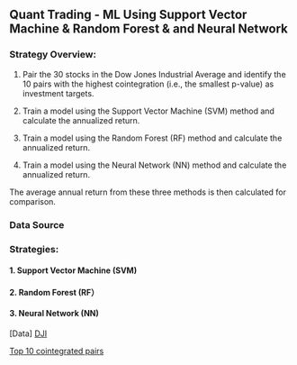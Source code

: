 ## **Quant Trading - ML Using Support Vector Machine & Random Forest & and Neural Network**

### **Strategy Overview:**

1. Pair the 30 stocks in the Dow Jones Industrial Average and identify the 10 pairs with the highest cointegration (i.e., the smallest p-value) as investment targets.

2. Train a model using the Support Vector Machine (SVM) method and calculate the annualized return.

3. Train a model using the Random Forest (RF) method and calculate the annualized return.

4. Train a model using the Neural Network (NN) method and calculate the annualized return.

The average annual return from these three methods is then calculated for comparison.


### **Data Source**


### **Strategies:**

#### **1. Support Vector Machine (SVM)**

#### **2. Random Forest (RF）**

#### **3. Neural Network (NN)**

[Data]
[DJI](https://github.com/Kevin20250000000/Quant-Trading-ML-Using-Support-Vector-Machine-Random-Forest-Neural-Network/blob/main/dji_stocks.csv)

[Top 10 cointegrated pairs](https://github.com/Kevin20250000000/Quant-Trading-ML-Using-Support-Vector-Machine-Random-Forest-Neural-Network/blob/main/top10_cointegrated_pairs.csv)



